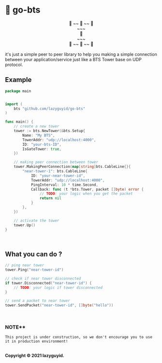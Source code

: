 # 🗼 **go-bts** 
<center>🗼 ~~ 🗼 ~~ 🗼</center>
<center>~~~</center>

<center>🗼</center>
<center>~~~</center>
<center>🗼 ~~ 🗼 ~~ 🗼</center>
<br>
it's just a simple peer to peer library to help you making a simple connection between your application/service just like a BTS Tower base on UDP protocol.


<br/>

## **Example**

```go
package main


import (
    bts "github.com/lazyguyid/go-bts"
)

func main() {
    // create a new tower
    tower := bts.NewTower(&bts.Setup{
        Name: "My BTS",
        TowerAddr: "udp://localhost:4000",
        ID: "your-bts-ID",
        IsGateTower: true,
    })

    // making peer connection between tower
    tower.MakingPeerConnection(map[string]bts.CableLine{}{
        "near-tower-1": bts.CableLine{
            ID: "your-near-tower-id",
            TowerAddr: "udp://localhost:4000",
            PingInterval: 10 * time.Second,
            Callback: func (t *bts.Tower, packet []byte) error {
                // TODO: your logic when you get the packet
                return nil
            }
        },
    })

    // activate the tower
    tower.Up()
}
```

<br/>

## **What you can do ?**
```go
// ping near tower
tower.Ping("near-tower-id")

// check if near tower disconnected
if tower.Disconnected("near-tower-id") {
    // TODO: your logic if tower disconnected
}

// send a packet to near tower
tower.SendPacket("near-tower-id", []byte("hello"))
```
<br/>

### <b>NOTE**</b>

    This project is under construction, so we don't encourage you to use it in production environment!

<br/>
<b>Copyright © 2021 lazyguyid.</b>